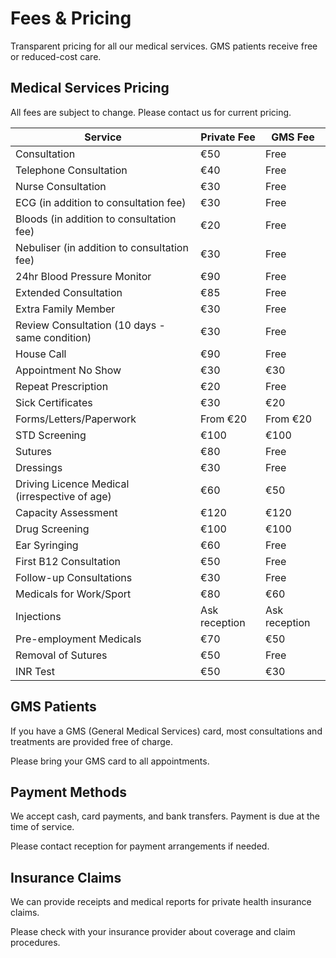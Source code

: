 # Fees & Pricing

Transparent pricing for all our medical services. GMS patients receive free or reduced-cost care.

## Medical Services Pricing

All fees are subject to change. Please contact us for current pricing.

| Service | Private Fee | GMS Fee |
|---------|------------|---------|
| Consultation | €50 | Free |
| Telephone Consultation | €40 | Free |
| Nurse Consultation | €30 | Free |
| ECG (in addition to consultation fee) | €30 | Free |
| Bloods (in addition to consultation fee) | €20 | Free |
| Nebuliser (in addition to consultation fee) | €30 | Free |
| 24hr Blood Pressure Monitor | €90 | Free |
| Extended Consultation | €85 | Free |
| Extra Family Member | €30 | Free |
| Review Consultation (10 days - same condition) | €30 | Free |
| House Call | €90 | Free |
| Appointment No Show | €30 | €30 |
| Repeat Prescription | €20 | Free |
| Sick Certificates | €30 | €20 |
| Forms/Letters/Paperwork | From €20 | From €20 |
| STD Screening | €100 | €100 |
| Sutures | €80 | Free |
| Dressings | €30 | Free |
| Driving Licence Medical (irrespective of age) | €60 | €50 |
| Capacity Assessment | €120 | €120 |
| Drug Screening | €100 | €100 |
| Ear Syringing | €60 | Free |
| First B12 Consultation | €50 | Free |
| Follow-up Consultations | €30 | Free |
| Medicals for Work/Sport | €80 | €60 |
| Injections | Ask reception | Ask reception |
| Pre-employment Medicals | €70 | €50 |
| Removal of Sutures | €50 | Free |
| INR Test | €50 | €30 |

## GMS Patients

If you have a GMS (General Medical Services) card, most consultations and treatments are provided free of charge.

Please bring your GMS card to all appointments.

## Payment Methods

We accept cash, card payments, and bank transfers. Payment is due at the time of service.

Please contact reception for payment arrangements if needed.

## Insurance Claims

We can provide receipts and medical reports for private health insurance claims.

Please check with your insurance provider about coverage and claim procedures.
